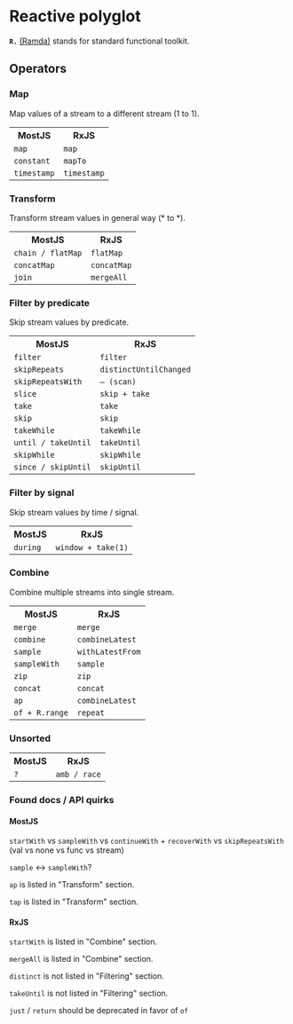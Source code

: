 # Reactive polyglot

**`R.`** [(Ramda)](http://ramdajs.com/0.19.1/index.html) stands for standard functional toolkit.

## Operators

### Map

Map values of a stream to a different stream (1 to 1).

<table>
<tr><th>MostJS</th><th>RxJS</th></tr>
<tr><td><code>map</code></td><td><code>map</code></td></tr>
<tr><td><code>constant</code></td><td><code>mapTo</code></td></tr>
<tr><td><code>timestamp</code></td><td><code>timestamp</code></td></tr>
</table>

### Transform

Transform stream values in general way (* to *).

<table>
<tr><th>MostJS</th><th>RxJS</th></tr>
<tr><td><code>chain / flatMap</code></td><td><code>flatMap</code></td></tr>
<tr><td><code>concatMap</code></td><td><code>concatMap</code></td></tr>
<tr><td><code>join</code></td><td><code>mergeAll</code></td></tr>
</table>

### Filter by predicate

Skip stream values by predicate.

<table>
<tr><th>MostJS</th><th>RxJS</th></tr>
<tr><td><code>filter</code></td><td><code>filter</code></td></tr>
<tr><td><code>skipRepeats</code></td><td><code>distinctUntilChanged</code></td></tr>
<tr><td><code>skipRepeatsWith</code></td><td><code>– (scan)</code></td></tr>
<tr><td><code>slice</code></td><td><code>skip + take</code></td></tr>
<tr><td><code>take</code></td><td><code>take</code></td></tr>
<tr><td><code>skip</code></td><td><code>skip</code></td></tr>
<tr><td><code>takeWhile</code></td><td><code>takeWhile</code></td></tr>
<tr><td><code>until / takeUntil</code></td><td><code>takeUntil</code></td></tr>
<tr><td><code>skipWhile</code></td><td><code>skipWhile</code></td></tr>
<tr><td><code>since / skipUntil</code></td><td><code>skipUntil</code></td></tr>
</table>

### Filter by signal

Skip stream values by time / signal.

<table>
<tr><th>MostJS</th><th>RxJS</th></tr>
<tr><td><code>during</code></td><td><code>window + take(1)</code></td></tr>
</table>

### Combine 

Combine multiple streams into single stream.

<table>
<tr><th>MostJS</th><th>RxJS</th></tr>
<tr><td><code>merge</code></td><td><code>merge</code></td></tr>
<tr><td><code>combine</code></td><td><code>combineLatest</code></td></tr>
<tr><td><code>sample</code></td><td><code>withLatestFrom</code></td></tr>
<tr><td><code>sampleWith</code></td><td><code>sample</code></td></tr>
<tr><td><code>zip</code></td><td><code>zip</code></td></tr>
<tr><td><code>concat</code></td><td><code>concat</code></td></tr>
<tr><td><code>ap</code></td><td><code>combineLatest</code></td></tr>
<tr><td><code>of + R.range</code></td><td><code>repeat</code></td></tr>
</table>

### Unsorted

<table>
<tr><th>MostJS</th><th>RxJS</th></tr>
<tr><td><code>?</code></td><td><code>amb / race</code></td></tr>
</table>

### Found docs / API quirks

#### MostJS 

`startWith` vs `sampleWith` vs `continueWith` + `recoverWith` vs `skipRepeatsWith`<br/>
(val vs none vs func vs stream)

`sample` <-> `sampleWith`?

`ap` is listed in "Transform" section.

`tap` is listed in "Transform" section.

#### RxJS

`startWith` is listed in "Combine" section.

`mergeAll` is listed in "Combine" section.

`distinct` is not listed in "Filtering" section.

`takeUntil` is not listed in "Filtering" section.

`just` / `return` should be deprecated in favor of `of`
